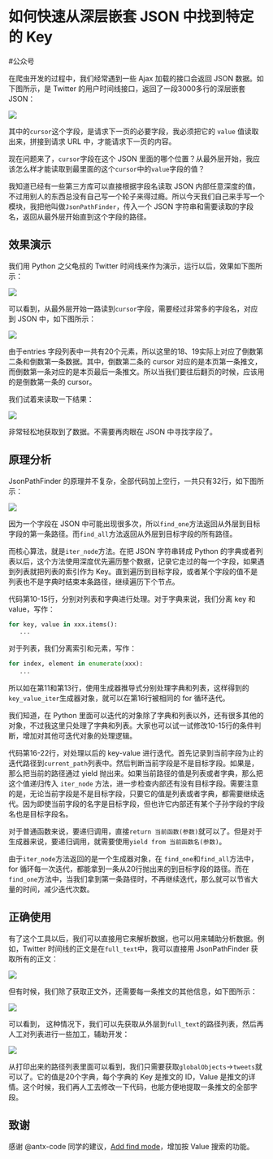 # 如何快速从深层嵌套 JSON 中找到特定的 Key
#公众号

在爬虫开发的过程中，我们经常遇到一些 Ajax 加载的接口会返回 JSON 数据。如下图所示，是 Twitter 的用户时间线接口，返回了一段3000多行的深层嵌套 JSON：

![](https://kingname-1257411235.cos.ap-chengdu.myqcloud.com/2021-01-16-14-01-40.png)

其中的`cursor`这个字段，是请求下一页的必要字段，我必须把它的 `value` 值读取出来，拼接到请求 URL 中，才能请求下一页的内容。

现在问题来了，`cursor`字段在这个 JSON 里面的哪个位置？从最外层开始，我应该怎么样才能读取到最里面的这个`cursor`中的`value`字段的值？

我知道已经有一些第三方库可以直接根据字段名读取 JSON 内部任意深度的值，不过用别人的东西总没有自己写一个轮子来得过瘾。所以今天我们自己来手写一个模块，我把他叫做`JsonPathFinder`，传入一个 JSON 字符串和需要读取的字段名，返回从最外层开始直到这个字段的路径。

## 效果演示
我们用 Python 之父龟叔的 Twitter 时间线来作为演示，运行以后，效果如下图所示：

![](https://kingname-1257411235.cos.ap-chengdu.myqcloud.com/2021-01-16-14-19-10.png)

可以看到，从最外层开始一路读到`cursor`字段，需要经过非常多的字段名，对应到 JSON 中，如下图所示：

![](https://kingname-1257411235.cos.ap-chengdu.myqcloud.com/2021-01-16-14-20-50.png)

由于entries 字段列表中一共有20个元素，所以这里的18、19实际上对应了倒数第二条和倒数第一条数据。其中，倒数第二条的 cursor 对应的是本页第一条推文，而倒数第一条对应的是本页最后一条推文。所以当我们要往后翻页的时候，应该用的是倒数第一条的 cursor。

我们试着来读取一下结果：

![](https://kingname-1257411235.cos.ap-chengdu.myqcloud.com/2021-01-16-14-24-39.png)

非常轻松地获取到了数据。不需要再肉眼在 JSON 中寻找字段了。

## 原理分析
JsonPathFinder 的原理并不复杂，全部代码加上空行，一共只有32行，如下图所示：

![](https://kingname-1257411235.cos.ap-chengdu.myqcloud.com/2021-01-16-14-31-32.png)

因为一个字段在 JSON 中可能出现很多次，所以`find_one`方法返回从外层到目标字段的第一条路径。而`find_all`方法返回从外层到目标字段的所有路径。

而核心算法，就是`iter_node`方法。在把 JSON 字符串转成 Python 的字典或者列表以后，这个方法使用深度优先遍历整个数据，记录它走过的每一个字段，如果遇到列表就把列表的索引作为 Key。直到遍历到目标字段，或者某个字段的值不是列表也不是字典时结束本条路径，继续遍历下个节点。

代码第10-15行，分别对列表和字典进行处理。对于字典来说，我们分离 key 和 value，写作：

```python
for key, value in xxx.items():
   ...
```

对于列表，我们分离索引和元素，写作：

```python
for index, element in enumerate(xxx):
   ...
```

所以如在第11和第13行，使用生成器推导式分别处理字典和列表，这样得到的`key_value_iter`生成器对象，就可以在第16行被相同的 for 循环迭代。

我们知道，在 Python 里面可以迭代的对象除了字典和列表以外，还有很多其他的对象，不过我这里只处理了字典和列表。大家也可以试一试修改10-15行的条件判断，增加对其他可迭代对象的处理逻辑。

代码第16-22行，对处理以后的 key-value 进行迭代。首先记录到当前字段为止的迭代路径到`current_path`列表中。然后判断当前字段是不是目标字段。如果是，那么把当前的路径通过 yield 抛出来。如果当前路径的值是列表或者字典，那么把这个值递归传入 `iter_node` 方法，进一步检查内部还有没有目标字段。需要注意的是，无论当前字段是不是目标字段，只要它的值是列表或者字典，都需要继续迭代。因为即使当前字段的名字是目标字段，但也许它内部还有某个子孙字段的字段名也是目标字段名。

对于普通函数来说，要递归调用，直接`return 当前函数(参数)`就可以了。但是对于生成器来说，要递归调用，就需要使用`yield from 当前函数名(参数)`。

由于`iter_node`方法返回的是一个生成器对象，在 `find_one`和`find_all`方法中，for 循环每一次迭代，都能拿到一条从20行抛出来的到目标字段的路径。而在`find_one`方法中，当我们拿到第一条路径时，不再继续迭代，那么就可以节省大量的时间，减少迭代次数。

## 正确使用
有了这个工具以后，我们可以直接用它来解析数据，也可以用来辅助分析数据。例如，Twitter 时间线的正文是在`full_text`中，我可以直接用 JsonPathFinder 获取所有的正文：

![](https://kingname-1257411235.cos.ap-chengdu.myqcloud.com/2021-01-16-15-01-58.png)

但有时候，我们除了获取正文外，还需要每一条推文的其他信息，如下图所示：

![](https://kingname-1257411235.cos.ap-chengdu.myqcloud.com/2021-01-16-15-02-43.png)

可以看到， 这种情况下，我们可以先获取从外层到`full_text`的路径列表，然后再人工对列表进行一些加工，辅助开发：

![](https://kingname-1257411235.cos.ap-chengdu.myqcloud.com/2021-01-16-15-04-49.png)

从打印出来的路径列表里面可以看到，我们只需要获取`globalObjects`->`tweets`就可以了。它的值是20个字典，每个字典的 Key 是推文的 ID，Value 是推文的详情。这个时候，我们再人工去修改一下代码，也能方便地提取一条推文的全部字段。



## 致谢

感谢 @antx-code 同学的建议，[Add find mode](https://github.com/kingname/JsonPathFinder/issues/1)，增加按 Value 搜索的功能。